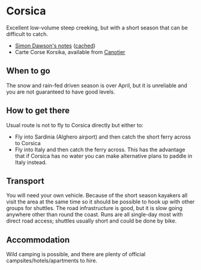 Corsica
=======

Excellent low-volume steep creeking, but with a short season that can be difficult to catch.

  * [Simon Dawson's notes](http://www.simondawson.com/crsindx.htm) ([cached](./asset/corsica/simon-dawson.pdf))
  * Carte Corse Korsika, available from [Canotier](http://canotier.com/)

When to go
----------

The snow and rain-fed driven season is over April, but it is unreliable and you are not guaranteed to have good levels.  

How to get there
----------------

Usual route is not to fly to Corsica directly but either to:
  
  * Fly into Sardinia (Alghero airport) and then catch the short ferry across to Corsica
  * Fly into Italy and then catch the ferry across. This has the advantage that if Corsica has no water you can make alternative plans to paddle in Italy instead.

Transport
---------

You will need your own vehicle. Because of the short season kayakers all visit the area at the same time so it should be possible to hook up with other groups for shuttles. The road infrastructure is good, but it is slow going anywhere other than round the coast. Runs are all single-day most with direct road access; shuttles usually short and could be done by bike. 

Accommodation
-------------

Wild camping is possible, and there are plenty of official campsites/hotels/apartments to hire.



